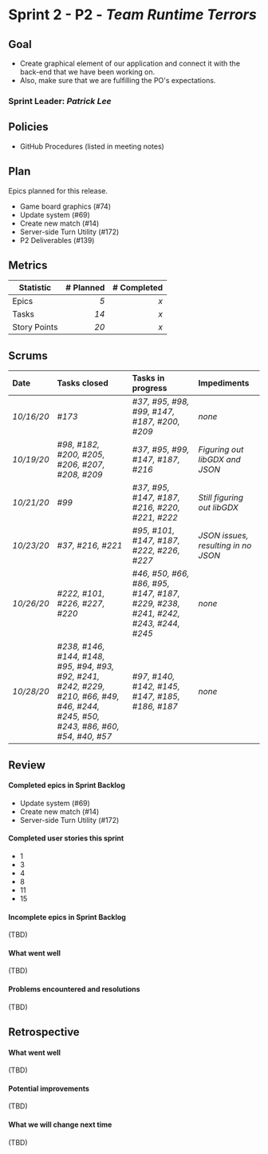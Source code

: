 # Sprint 2 - P2 - *Team Runtime Terrors*

## Goal

* Create graphical element of our application and connect it with the back-end that we have been working on.
* Also, make sure that we are fulfilling the PO's expectations.

### Sprint Leader: *Patrick Lee*


## Policies

* GitHub Procedures (listed in meeting notes)


## Plan

Epics planned for this release.

* Game board graphics (#74)
* Update system (#69)
* Create new match (#14)
* Server-side Turn Utility (#172)
* P2 Deliverables (#139)


## Metrics

| Statistic | # Planned | # Completed |
| --- | ---: | ---: |
| Epics | *5* | *x* |
| Tasks |  *14*   | *x* | 
| Story Points |  *20*  | *x* | 


## Scrums

| Date | Tasks closed  | Tasks in progress | Impediments |
| :--- | :--- | :--- | :--- |
| *10/16/20* | *#173* | *#37, #95, #98, #99, #147, #187, #200, #209* | *none* |
| *10/19/20* | *#98, #182, #200, #205, #206, #207, #208, #209* | *#37, #95, #99, #147, #187, #216* | *Figuring out libGDX and JSON* |
| *10/21/20* | *#99* | *#37, #95, #147, #187, #216, #220, #221, #222* | *Still figuring out libGDX* |
| *10/23/20* | *#37, #216, #221* | *#95, #101, #147, #187, #222, #226, #227* | *JSON issues, resulting in no JSON* |
| *10/26/20* | *#222, #101, #226, #227, #220* | *#46, #50, #66, #86,  #95, #147, #187, #229, #238, #241, #242, #243, #244, #245* | *none* |
| *10/28/20* | *#238, #146, #144, #148, #95, #94, #93, #92, #241, #242, #229, #210, #66, #49, #46, #244, #245, #50, #243, #86, #60, #54, #40, #57* | *#97, #140, #142, #145, #147, #185, #186, #187* | *none* |

## Review

#### Completed epics in Sprint Backlog 
* Update system (#69)
* Create new match (#14)
* Server-side Turn Utility (#172)

#### Completed user stories this sprint
* 1
* 3
* 4
* 8
* 11
* 15

#### Incomplete epics in Sprint Backlog 
(TBD)

#### What went well
(TBD)

#### Problems encountered and resolutions
(TBD)

## Retrospective

#### What went well
(TBD)

#### Potential improvements
(TBD)

#### What we will change next time
(TBD)
